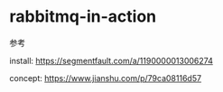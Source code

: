# rabbitmq-in-action

参考

install:
https://segmentfault.com/a/1190000013006274

concept:
https://www.jianshu.com/p/79ca08116d57
